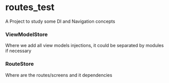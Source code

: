 # routes_test

A Project to study some DI and Navigation concepts

### ViewModelStore
Where we add all view models injections, it could be separated by modules if necessary

### RouteStore
Where are the routes/screens and it dependencies
